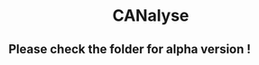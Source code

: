 <h1 align="center"> <b>CANalyse</b></h1>
<h3 align="center"><b></b></h3> 

## Please check the folder for alpha version !
